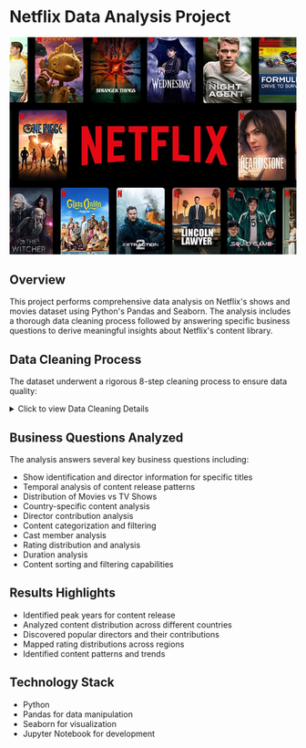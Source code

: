 
# Netflix Data Analysis Project

![Netflix cover](Netflix_Content_cover.png)

## Overview
This project performs comprehensive data analysis on Netflix's shows and movies dataset using Python's Pandas and Seaborn. The analysis includes a thorough data cleaning process followed by answering specific business questions to derive meaningful insights about Netflix's content library.

## Data Cleaning Process
The dataset underwent a rigorous 8-step cleaning process to ensure data quality:

<details>
  <summary>Click to view Data Cleaning Details</summary>

  1. **Irrelevant Data Removal**
     - Eliminated non-essential data based on business objectives
     - Focused on maintaining relevant features for analysis

  2. **Missing Data Handling**
     - Addressed NULL values and blank entries
     - Applied appropriate imputation or removal strategies

  3. **Duplicate Data Elimination**
     - Identified and removed duplicate entries
     - Ensured data uniqueness

  4. **Structural Error Correction**
     - Fixed inconsistent naming conventions
     - Corrected typos and capitalization issues

  5. **Data Type Conversion**
     - Standardized data types (String, Integer, DateTime, Timestamp)
     - Ensured proper format for analysis

  6. **Data Standardization**
     - Normalized units for consistency
     - Standardized scales across variables

  7. **Outlier Management**
     - Applied Interquartile Rule for outlier detection
     - Analyzed and handled extreme values

  8. **Data Validation**
     - Performed final checks for data integrity
     - Verified data consistency

</details>


## Business Questions Analyzed

The analysis answers several key business questions including:

- Show identification and director information for specific titles
- Temporal analysis of content release patterns
- Distribution of Movies vs TV Shows
- Country-specific content analysis
- Director contribution analysis
- Content categorization and filtering
- Cast member analysis
- Rating distribution and analysis
- Duration analysis
- Content sorting and filtering capabilities

## Results Highlights

- Identified peak years for content release
- Analyzed content distribution across different countries
- Discovered popular directors and their contributions
- Mapped rating distributions across regions
- Identified content patterns and trends


## Technology Stack

- Python
- Pandas for data manipulation
- Seaborn for visualization
- Jupyter Notebook for development
